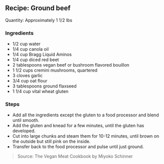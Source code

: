 ## Recipe: Ground beef
Quantity: Approximately 1 1/2 lbs  

### Ingredients
 - 1/2 cup water
 - 1/4 cup canola oil
 - 1/4 cup Bragg Liquid Aminos
 - 1/4 cup diced red beet
 - 2 tablespoons vegan beef or bushroom flavored bouillon
 - 1 1/2 cups cremini mushrooms, quartered
 - 3 cloves garlic
 - 3/4 cup oat flour
 - 3 tablespoons ground flaxseed
 - 1 1/4 cup vital wheat gluten

### Steps
 - Add all the ingredients except the gluten to a food processor and blend until smooth.
 - Add the gluten and knead for a few minutes, until the gluten has developed.
 - Cut into large chunks and steam them for 10-12 minutes, until brown on the outside but still pink on the inside.
 - Transfer back to the food processor and pulse until just ground.

> Source: The Vegan Meat Cookbook by Miyoko Schinner
